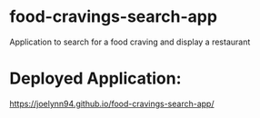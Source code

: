 # food-cravings-search-app
Application to search for a food craving and display a restaurant 

# Deployed Application:
https://joelynn94.github.io/food-cravings-search-app/

